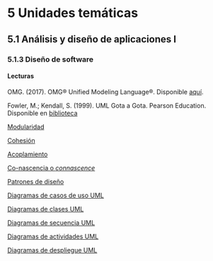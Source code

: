 # 5 Unidades temáticas

## 5.1 Análisis y diseño de aplicaciones I

### 5.1.3 Diseño de software

#### Lecturas

OMG. (2017). OMG® Unified Modeling Language®. Disponible
[aquí](https://www.omg.org/spec/UML/2.5.1/PDF).

<!-- Hay que ver si es igual al UML Distilled que está en webasignatura y ver cómo
indicar capítulos o páginas o temas -->
Fowler, M.; Kendall, S. (1999). UML Gota a Gota. Pearson Education. Disponible en
[biblioteca](https://catalogo.ucu.edu.uy/cgi-bin/koha/opac-detail.pl?biblionumber=4511)

[Modularidad](/4_Conceptos/4_Modularidad.md)

[Cohesión](/4_Conceptos/4_Cohesion.md)

[Acoplamiento](/4_Conceptos/4_Acoplamiento.md)

[Co-nascencia o *connascence*](/4_Conceptos/4_Connascence.md)

[Patrones de diseño](/2_Tecnicas_y_herramientas/2_8_Patrones_de_diseno.md)

[Diagramas de casos de uso
UML](/2_Tecnicas_y_herramientas/2_4_2_Diagramas_de_casos_de_uso_UML.md)

[Diagramas de clases
UML](/2_Tecnicas_y_herramientas/2_3_1_Diagramas_de_clases_UML.md)

[Diagramas de secuencia
UML](/2_Tecnicas_y_herramientas/2_4_3_Diagramas_de_secuencia_UML.md)

[Diagramas de actividades
UML](/2_Tecnicas_y_herramientas/2_4_1_Diagramas_de_actividades_UML.md)

[Diagramas de despliegue
UML](/2_Tecnicas_y_herramientas/2_3_4_Diagramas_de_despliegue_UML.md)
